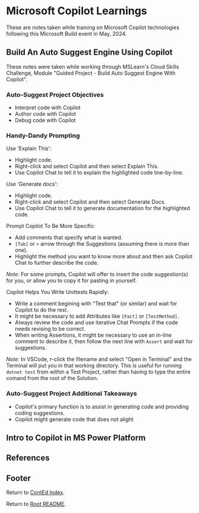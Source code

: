 # Microsoft Copilot Learnings

These are notes taken while training on Microsoft Copilot technologies following this Microsoft Build event in May, 2024.

## Build An Auto Suggest Engine Using Copilot

These notes were taken while working through MSLearn's Cloud Skills Challenge, Module "Guided Project - Build Auto Suggest Engine With Copilot".

### Auto-Suggest Project Objectives

- Interpret code with Copilot
- Author code with Copilot
- Debug code with Copilot

### Handy-Dandy Prompting

Use 'Explain This':

- Highlight code.
- Right-click and select Copilot and then select Explain This.
- Use Copilot Chat to tell it to explain the highlighted code line-by-line.

Use 'Generate docs':

- Highlight code.
- Right-click and select Copilot and then select Generate Docs.
- Use Copilot Chat to tell it to generate documentation for the highlighted code.

Prompt Copilot To Be More Specific:

- Add comments that specify what is wanted.
- `[Tab]` or `>` arrow through the Suggestions (assuming there is more than one).
- Highlight the method you want to know more about and then ask Copilot Chat to further describe the code.

_Note_: For some prompts, Copilot will offer to insert the code suggestion(s) for you, or allow you to copy it for pasting in yourself.

Copilot Helps You Write Unittests Rapidly:

- Write a comment begining with "Test that" (or similar) and wait for Copilot to do the rest.
- It might be necessary to add Attributes like `[Fact]` or `[TestMethod]`.
- Always review the code and use iterative Chat Prompts if the code needs revising to be correct.
- When writing Assertions, it might be necessary to use an in-line comment to describe it, then follow the next line with `Assert` and wait for suggestions.

_Note_: In VSCode, r-click the filename and select "Open in Terminal" and the Terminal will put you in that working directory. This is useful for running `dotnet test` from within a Test Project, rather than having to type the entire comand from the root of the Solution.

### Auto-Suggest Project Additional Takeaways

- Copilot's primary function is to assist in generating code and providing coding suggestions.
- Copilot might generate code that does not alight

## Intro to Copilot in MS Power Platform

## References

## Footer

Return to [ContEd Index](./conted-index.html).

Return to [Root README](../README.html).
